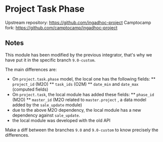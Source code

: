 Project Task Phase
==================

Upstream repository: https://github.com/ingadhoc-project
Camptocamp fork: https://github.com/camptocamp/ingadhoc-project

Notes
-----

This module has been modified by the previous integrator, that's why we have
put it in the specific branch `9.0-custom`.

The main differences are:

* On `project.task.phase` model, the local one has the following fields:
** `project_id` (M2O)
** `task_ids` (O2M)
** `date_min` and `date_max` (computed fields)
* On `project.task`, the local module has added these fields:
** `phase_id` (M2O)
** `master_id` (M2O related to `master.project` , a data model added by the `sale_update` module)
* due to the above M2O dependency, the local module has a new dependency against `sale_update`.
* the local module was developed with the old API

Make a diff between the branches `9.0` and `9.0-custom` to know precisely
the differences.
